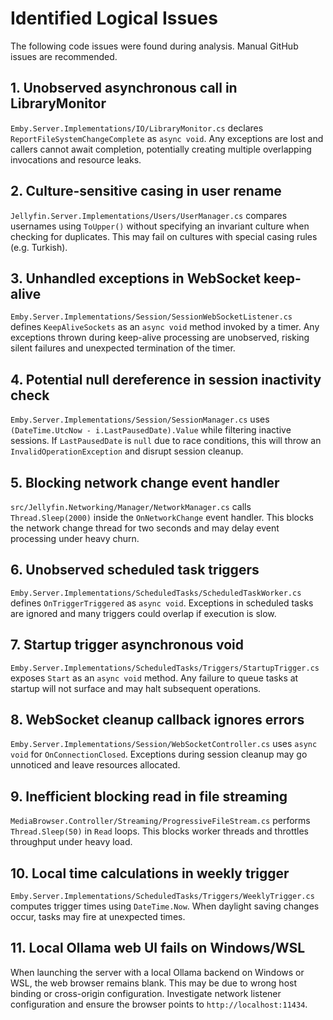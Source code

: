 # Identified Logical Issues

The following code issues were found during analysis. Manual GitHub issues are recommended.

## 1. Unobserved asynchronous call in LibraryMonitor

`Emby.Server.Implementations/IO/LibraryMonitor.cs` declares `ReportFileSystemChangeComplete` as `async void`. Any exceptions are lost and callers cannot await completion, potentially creating multiple overlapping invocations and resource leaks.

## 2. Culture-sensitive casing in user rename

`Jellyfin.Server.Implementations/Users/UserManager.cs` compares usernames using `ToUpper()` without specifying an invariant culture when checking for duplicates. This may fail on cultures with special casing rules (e.g. Turkish).

## 3. Unhandled exceptions in WebSocket keep-alive

`Emby.Server.Implementations/Session/SessionWebSocketListener.cs` defines `KeepAliveSockets` as an `async void` method invoked by a timer. Any exceptions thrown during keep-alive processing are unobserved, risking silent failures and unexpected termination of the timer.

## 4. Potential null dereference in session inactivity check

`Emby.Server.Implementations/Session/SessionManager.cs` uses `(DateTime.UtcNow - i.LastPausedDate).Value` while filtering inactive sessions. If `LastPausedDate` is `null` due to race conditions, this will throw an `InvalidOperationException` and disrupt session cleanup.

## 5. Blocking network change event handler

`src/Jellyfin.Networking/Manager/NetworkManager.cs` calls `Thread.Sleep(2000)` inside the `OnNetworkChange` event handler. This blocks the network change thread for two seconds and may delay event processing under heavy churn.


## 6. Unobserved scheduled task triggers

`Emby.Server.Implementations/ScheduledTasks/ScheduledTaskWorker.cs` defines `OnTriggerTriggered` as `async void`. Exceptions in scheduled tasks are ignored and many triggers could overlap if execution is slow.

## 7. Startup trigger asynchronous void

`Emby.Server.Implementations/ScheduledTasks/Triggers/StartupTrigger.cs` exposes `Start` as an `async void` method. Any failure to queue tasks at startup will not surface and may halt subsequent operations.

## 8. WebSocket cleanup callback ignores errors

`Emby.Server.Implementations/Session/WebSocketController.cs` uses `async void` for `OnConnectionClosed`. Exceptions during session cleanup may go unnoticed and leave resources allocated.

## 9. Inefficient blocking read in file streaming

`MediaBrowser.Controller/Streaming/ProgressiveFileStream.cs` performs `Thread.Sleep(50)` in `Read` loops. This blocks worker threads and throttles throughput under heavy load.

## 10. Local time calculations in weekly trigger

`Emby.Server.Implementations/ScheduledTasks/Triggers/WeeklyTrigger.cs` computes trigger times using `DateTime.Now`. When daylight saving changes occur, tasks may fire at unexpected times.


## 11. Local Ollama web UI fails on Windows/WSL

When launching the server with a local Ollama backend on Windows or WSL, the web browser remains blank. This may be due to wrong host binding or cross-origin configuration. Investigate network listener configuration and ensure the browser points to `http://localhost:11434`.
